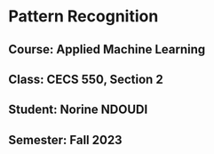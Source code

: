 # Pattern Recognition

## Course: Applied Machine Learning 
## Class: CECS 550, Section 2
## Student:  Norine NDOUDI
## Semester: Fall 2023
